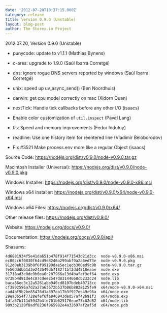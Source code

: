 ```yaml
---
date: '2012-07-20T18:37:15.000Z'
category: release
title: Version 0.9.0 (Unstable)
layout: blog-post
author: The Storex.io Project
---
```


2012.07.20, Version 0.9.0 (Unstable)

- punycode: update to v1.1.1 (Mathias Bynens)

- c-ares: upgrade to 1.9.0 (Saúl Ibarra Corretgé)

- dns: ignore rogue DNS servers reported by windows (Saúl Ibarra Corretgé)

- unix: speed up uv_async_send() (Ben Noordhuis)

- darwin: get cpu model correctly on mac (Xidorn Quan)

- nextTick: Handle tick callbacks before any other I/O (isaacs)

- Enable color customization of `util.inspect` (Pavel Lang)

- tls: Speed and memory improvements (Fedor Indutny)

- readline: Use one history item for reentered line (Vladimir Beloborodov)

- Fix #3521 Make process.env more like a regular Object (isaacs)

Source Code: https://nodejs.org/dist/v0.9.0/node-v0.9.0.tar.gz

Macintosh Installer (Universal): https://nodejs.org/dist/v0.9.0/node-v0.9.0.pkg

Windows Installer: https://nodejs.org/dist/v0.9.0/node-v0.9.0-x86.msi

Windows x64 Installer: https://nodejs.org/dist/v0.9.0/x64/node-v0.9.0-x64.msi

Windows x64 Files: https://nodejs.org/dist/v0.9.0/x64/

Other release files: https://nodejs.org/dist/v0.9.0/

Website: https://nodejs.org/docs/v0.9.0/

Documentation: https://nodejs.org/docs/v0.9.0/api/

Shasums:

```
4d6881934f5e41da651b478f914f71543d21d3cc  node-v0.9.0-x86.msi
ec00cc6f0830f64cd9e8246a299abf9a2a6ed73e  node-v0.9.0.pkg
912d0eb3139b8f6f99199dae5ec1ecb300ed9c9b  node-v0.9.0.tar.gz
7e56dddbb1d3e243549db7182f1bf2dd4518eaae  node.exe
31718ad3e0de9b0ea6c207966a13d4bafaf9ef64  node.exp
0738b4d91de4c87cdee2547d83144668cb232c24  node.lib
baca86ec3c12a5261abb940cd8107bdeb40713cc  node.pdb
cf3892596a7d2a27a63672b537b06b8828125fe9  x64/node-v0.9.0-x64.msi
cad4bf9b2be85476d1a897ea17b3f927ec49c96a  x64/node.exe
29ea3654f7728efef6fa046943ded57af42b91f3  x64/node.exp
1dfa57b111d5942b4fe701b625176eae73c82d82  x64/node.lib
9093b2120f8adf0236f965982e4a32697af2af5d  x64/node.pdb
```
